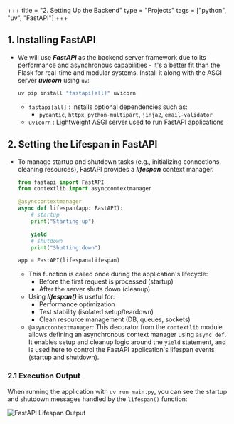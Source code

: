+++
title = "2. Setting Up the Backend"
type = "Projects"
tags = ["python", "uv", "FastAPI"]
+++

## 1. Installing FastAPI
- We will use ***FastAPI*** as the backend server framework due to its performance and asynchronous capabilities - it's a better fit than the Flask for real-time and modular systems. Install it along with the ASGI server ***uvicorn*** using `uv`:
    ```bash
    uv pip install "fastapi[all]" uvicorn
    ```
    - `fastapi[all]` : Installs optional dependencies such as:
        - `pydantic`, `httpx`, `python-multipart`, `jinja2`, `email-validator`
    - `uvicorn` : Lightweight ASGI server used to run FastAPI applications

## 2. Setting the Lifespan in FastAPI
- To manage startup and shutdown tasks (e.g., initializing connections, cleaning resources), FastAPI provides a ***lifespan*** context manager.
    ```python
    from fastapi import FastAPI
    from contextlib import asynccontextmanager

    @asynccontextmanager
    async def lifespan(app: FastAPI):
        # startup
        print("Starting up")

        yield
        # shutdown
        print("Shutting down")
    
    app = FastAPI(lifespan=lifespan)
    ```
    - This function is called once during the application's lifecycle:
        - Before the first request is processed (startup)
        - After the server shuts down (cleanup)
    - Using ***lifespan()*** is useful for:
        - Performance optimization
        - Test stability (isolated setup/teardown)
        - Clean resource management (DB, queues, sockets)
    - `@asynccontextmanager`: This decorator from the `contextlib` module allows defining an asynchronous context manager using `async def`. It enables setup and cleanup logic around the `yield` statement, and is used here to control the FastAPI application's lifespan events (startup and shutdown).

### 2.1 Execution Output

When running the application with `uv run main.py`, you can see the startup and shutdown messages handled by the `lifespan()` function:

![FastAPI Lifespan Output](/images/projects/mcttoo/fastapi_lifespan_output.png)